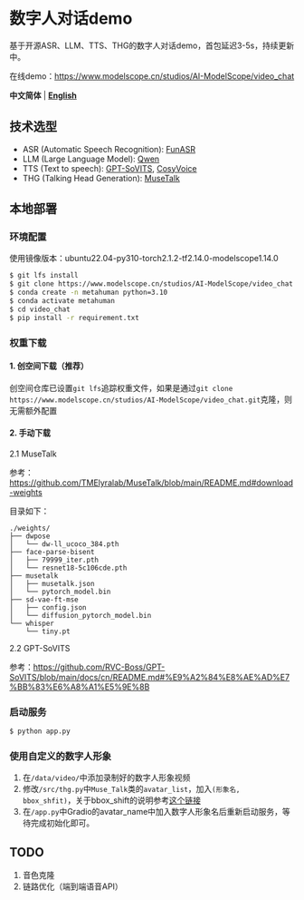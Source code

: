 # 数字人对话demo
基于开源ASR、LLM、TTS、THG的数字人对话demo，首包延迟3-5s，持续更新中。

在线demo：https://www.modelscope.cn/studios/AI-ModelScope/video_chat

**中文简体** | [**English**](./docs/README_en.md)


## 技术选型
* ASR (Automatic Speech Recognition): [FunASR](https://github.com/modelscope/FunASR)
* LLM (Large Language Model): [Qwen](https://help.aliyun.com/zh/model-studio/developer-reference/use-qwen-by-calling-api)
* TTS (Text to speech): [GPT-SoVITS](https://github.com/RVC-Boss/GPT-SoVITS), [CosyVoice](https://github.com/FunAudioLLM/CosyVoice)
* THG (Talking Head Generation): [MuseTalk](https://github.com/TMElyralab/MuseTalk/tree/main)

## 本地部署
### 环境配置
使用镜像版本：ubuntu22.04-py310-torch2.1.2-tf2.14.0-modelscope1.14.0

```bash
$ git lfs install
$ git clone https://www.modelscope.cn/studios/AI-ModelScope/video_chat.git
$ conda create -n metahuman python=3.10
$ conda activate metahuman
$ cd video_chat
$ pip install -r requirement.txt
```

### 权重下载
#### 1. 创空间下载（推荐）
创空间仓库已设置`git lfs`追踪权重文件，如果是通过`git clone https://www.modelscope.cn/studios/AI-ModelScope/video_chat.git`克隆，则无需额外配置

#### 2. 手动下载
2.1 MuseTalk

参考：https://github.com/TMElyralab/MuseTalk/blob/main/README.md#download-weights

目录如下：
``` plaintext
./weights/
├── dwpose
│   └── dw-ll_ucoco_384.pth
├── face-parse-bisent
│   ├── 79999_iter.pth
│   └── resnet18-5c106cde.pth
├── musetalk
│   ├── musetalk.json
│   └── pytorch_model.bin
├── sd-vae-ft-mse
│   ├── config.json
│   └── diffusion_pytorch_model.bin
└── whisper
    └── tiny.pt
```
2.2 GPT-SoVITS

参考：https://github.com/RVC-Boss/GPT-SoVITS/blob/main/docs/cn/README.md#%E9%A2%84%E8%AE%AD%E7%BB%83%E6%A8%A1%E5%9E%8B



### 启动服务
```bash
$ python app.py
```
### 使用自定义的数字人形象
1. 在`/data/video/`中添加录制好的数字人形象视频
2. 修改`/src/thg.py`中`Muse_Talk`类的`avatar_list`，加入`(形象名, bbox_shfit)`，关于bbox_shift的说明参考[这个链接](https://github.com/TMElyralab/MuseTalk?tab=readme-ov-file#use-of-bbox_shift-to-have-adjustable-results)
3. 在`/app.py`中Gradio的avatar_name中加入数字人形象名后重新启动服务，等待完成初始化即可。

## TODO
1. 音色克隆
2. 链路优化（端到端语音API）
